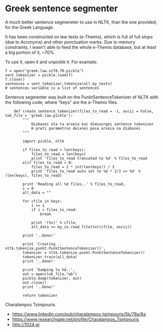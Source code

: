 Greek sentence segmenter
=============

A much better sentence segmeneter to use in NLTK, than the one provided, for the Greek Language.

It has been constructed on law texts (e-Themis), which is full of full stops (due to Acronyms) and other punctuation marks. Due to memory constraints, I wasn't able to feed the whole e-Themis database, but at least a big portion of it, ~70%.

To use it, open it and unpickle it. For example:

    f = open("greek.law.utf8.70.pickle")
    sent_tokenizer = pickle.load(f)
    f.close()
    sentences = sent_tokenizer.tokenize(all_my_texts)
    # sentences variable is a list of sentences


Sentence segmenter was built on the PunktSentenceTokenizer of NLTK with the following code, where "keys" are the e-Themis files.

        def create_sentence_tokenizer(files_to_read = -1, ascii = False, tok_file = 'greek.law.pickle'):
            """
                Diabazei ola ta arxeia kai dimiourgei sentence tokenizer
                H prwti parametros deixnei posa arxeia na diabasei
            """
        
            import pickle, nltk
            
            if files_to_read > len(keys):
                files_to_read = len(keys)
                print 'files_to_read trancated to %d' % files_to_read
            elif files_to_read < 0:
                files_to_read = 2 * int(len(keys)) / 3
                print 'files_to_read auto set to %d * 2/3 => %d' % (len(keys), files_to_read)
            
            print 'Reading all %d files..' % files_to_read,
            i = 0
            all_data = ""
            
            for cfile in keys:
                i += 1
                if i > files_to_read:
                    break
                
                print '[%s]' % cfile,
                all_data += my_io.read_file(txt(cfile, ascii))
                        
            print '..Done!'
            
            print 'Creating .. nltk.tokenize.punkt.PunktSentenceTokenizer()',
            tokenizer = nltk.tokenize.punkt.PunktSentenceTokenizer()
            tokenizer.train(all_data)    
            print '..Done!'
        
            print 'Dumping to hd..',
            out = open(tok_file,"wb")
            pickle.dump(tokenizer, out)
            out.close()
            print '..Done!'
            
            return tokenizer
        


Charalampos Tsimpouris
* https://www.linkedin.com/pub/charalampos-tsimpouris/5b/78a/8a
* https://www.researchgate.net/profile/Charalampos_Tsimpouris
* http://1024.gr
